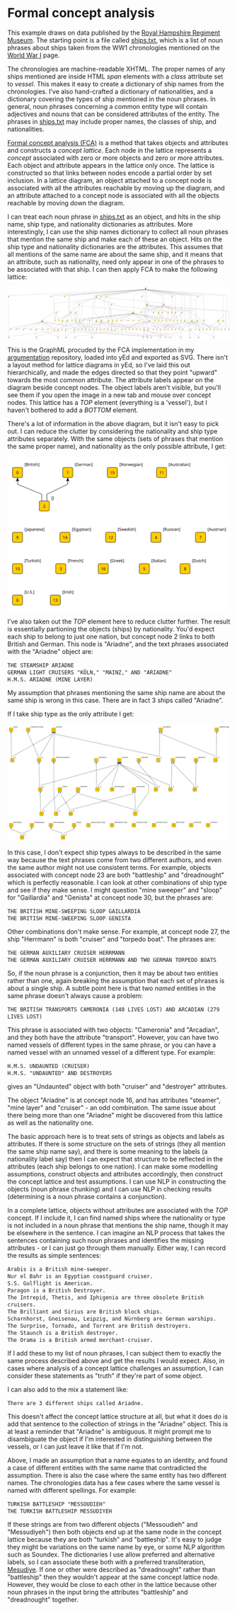 # Formal concept analysis

This example draws on data published by the [Royal Hampshire Regiment Museum](https://tigersmuseum.github.io/history/). The starting point is a file called [ships.txt](https://tigersmuseum.github.io/history/events/ww1/ships.txt), which is a list of noun phrases about ships taken from the WW1 chronologies mentioned on the [World War I](https://tigersmuseum.github.io/history/docs/ww1.html) page.

The chronologies are machine-readable XHTML. The proper names of any ships mentioned are inside HTML *span* elements with a *class* attribute set to *vessel*. This makes it easy to create a dictionary of ship names from the chronologies. I've also hand-crafted a dictionary of nationalities, and a dictionary covering the types of ship mentioned in the noun phrases. In general, noun phrases concerning a common entity type will contain adjectives and nouns that can be considered attributes of the entity. The phrases in [ships.txt](https://tigersmuseum.github.io/history/events/ww1/ships.txt) may include proper names, the classes of ship, and nationalities.

[Formal concept analysis (FCA)](https://en.wikipedia.org/wiki/Formal_concept_analysis) is a method that takes objects and attributes and constructs a *concept lattice*. Each node in the lattice represents a *concept* associated with zero or more objects and zero or more attributes. Each object and attribute appears in the lattice only once. The lattice is constructed so that links between nodes encode a partial order by set inclusion. In a lattice diagram, an object attached to a concept node is associated with all the attributes reachable by moving up the diagram, and an attribute attached to a concept node is associated with all the objects reachable by moving down the diagram. 

I can treat each noun phrase in [ships.txt](https://tigersmuseum.github.io/history/events/ww1/ships.txt) as an object, and hits in the ship name, ship type, and nationality dictionaries as attributes. More interestingly, I can use the ship names dictionary to collect all noun phrases that mention the same ship and make each of these an object. Hits on the ship type and nationality dictionaries are the attributes. This assumes that all mentions of the same name are about the same ship, and it means that an attribute, such as nationality, need only appear in one of the phrases to be associated with that ship. I can then apply FCA to make the following lattice:

![A concept lattice from noun phrases about WW1 vessels](vessels-lattice.svg)

This is the GraphML procuded by the FCA implementation in my [argumentation](https://github.com/knoxa/argumentation/tree/main) repository, loaded into yEd and exported as SVG. There isn't a layout method for lattice diagrams in yEd, so I've laid this out hierarchically, and made the edges directed so that they point "upward" towards the most common attribute. The attribute labels appear on the diagram beside concept nodes. The object labels aren't visible, but you'll see them if you open the image in a new tab and mouse over concept nodes. This lattice has a *TOP* element (everything is a 'vessel'), but I haven't bothered to add a *BOTTOM* element.

There's a lot of information in the above diagram, but it isn't easy to pick out. I can reduce the clutter by considering the nationality and ship type attributes separately. With the same objects (sets of phrases that mention the same proper name), and nationality as the only possible attribute, I get:

![A concept lattice from noun phrases about WW1 vessels - nationality](vessels-nationality.svg)

I've also taken out the *TOP* element here to reduce clutter further. The result is essentially partioning the objects (ships) by nationality. You'd expect each ship to belong to just one nation, but concept node 2 links to both British and German. This node is "Ariadne", and the text phrases associated with the "Ariadne" object are:

	THE STEAMSHIP ARIADNE
	GERMAN LIGHT CRUISERS "KÖLN," "MAINZ," AND "ARIADNE"
	H.M.S. ARIADNE (MINE LAYER)	

My assumption that phrases mentioning the same ship name are about the same ship is wrong in this case. There are in fact 3 ships called "Ariadne".

If I take ship type as the only attribute I get:

![A concept lattice from noun phrases about WW1 vessels - nationality](vessels-type.svg)

In this case, I don't expect ship types always to be described in the same way because the text phrases come from two different authors, and even the same author might not use consistent terms. For example, objects associated with concept node 23 are both "battleship" and "dreadnought" which is perfectly reasonable. I can look at other combinations of ship type and see if they make sense. I might question "mine sweeper" and "sloop" for "Gaillardia" and "Genista" at concept node 30, but the phrases are:

	THE BRITISH MINE-SWEEPING SLOOP GAILLARDIA
	THE BRITISH MINE-SWEEPING SLOOP GENISTA

Other combinations don't make sense. For example, at concept node 27, the ship "Herrmann" is both "cruiser" and "torpedo boat". The phrases are: 

	THE GERMAN AUXILIARY CRUISER HERRMANN
	THE GERMAN AUXILIARY CRUISER HERRMANN AND TWO GERMAN TORPEDO BOATS

So, if the noun phrase is a conjunction, then it may be about two entities rather than one, again breaking the assumption that each set of phrases is about a single ship. A subtle point here is that two *named* entities in the same phrase doesn't always cause a problem:

	THE BRITISH TRANSPORTS CAMERONIA (140 LIVES LOST) AND ARCADIAN (279 LIVES LOST)
	
This phrase is associated with two objects: "Cameronia" and "Arcadian", and they both have the attribute "transport". However, you can have two named vessels of different types in the same phrase, or you can have a named vessel with an unnamed vessel of a different type. For example:

	H.M.S. UNDAUNTED (CRUISER)
	H.M.S. "UNDAUNTED" AND DESTROYERS
	
gives an "Undaunted" object with both "cruiser" and "destroyer" attributes.

The object "Ariadne" is at concept node 16, and has attributes "steamer", "mine layer" and "cruiser" - an odd combination. The same issue about there being more than one "Ariadne" might be discovered from this lattice as well as the nationality one.

The basic approach here is to treat sets of strings as objects and labels as attributes. If there is some structure on the sets of strings (they all mention  the same ship name say), and there is some meaning to the labels (a nationality label say) then I can expect that structure to be reflected in the attributes (each ship belongs to one nation). I can make some modelling assumptions, construct objects and attributes accordingly, then construct the concept lattice and test assumptions. I can use NLP in constructing the objects (noun phrase chunking) and I can use NLP in checking results (determining is a noun phrase contains a conjunction).

In a complete lattice, objects without attributes are associated with the *TOP* concept. If I include it, I can find named ships where the nationality or type is not included in a noun phrase that mentions the ship name, though it may be elsewhere in the sentence. I can imagine an NLP process that takes the sentences containing such noun phrases and identifies the missing attributes - or I can just go through them manually. Either way, I can record the results as simple sentences:

	Arabis is a British mine-sweeper.
	Nur el Bahr is an Egyptian coastguard cruiser.
	S.S. Gulflight is American.
	Paragon is a British Destroyer.
	The Intrepid, Thetis, and Iphigenia are three obsolete British cruisers.
	The Brilliant and Sirius are British block ships.
	Scharnhorst, Gneisenau, Leipzig, and Nürnberg are German warships.
	The Surprise, Tornado, and Torrent are British destroyers.
	The Staunch is a British destroyer.
	The Orama is a British armed merchant-cruiser.

If I add these to my list of noun phrases, I can subject them to exactly the same process described above and get the results I would expect. Also, in cases where analysis of a concept lattice challenges an assumption, I can consider these statements as "truth" if they're part of some object.

I can also add to the mix a statement like:

	There are 3 different ships called Ariadne.

This doesn't affect the concept lattice structure at all, but what it does do is add that sentence to the collection of strings in the "Ariadne" object. This is at least a reminder that "Ariadne" is ambiguous. It might prompt me to disambiguate the object if I'm interested in distinguishing between the vessels, or I can just leave it like that if I'm not.

Above, I made an assumption that a name equates to an identity, and found a case of different entities with the same name that contradicted the assumption. There is also the case where the same entity has two different names. The chronologies data has a few cases where the same vessel is named with different spellings. For example:

	TURKISH BATTLESHIP "MESSOUDIEH"
	THE TURKISH BATTLESHIP MESSUDIYEH

If these strings are from two different objects ("Messoudieh" and "Messudiyeh") then both objects end up at the same node in the concept lattice because they are both "turkish" and "battleship". It's easy to judge they might be variations on the same name by eye, or some NLP algorithm such as Soundex. The dictionaries I use allow preferred and alternative labels, so I can associate these both with a preferred transliteration, [Mesudiye](https://en.wikipedia.org/wiki/Ottoman_ironclad_Mesudiye). If one or other were described as "dreadnought" rather than "battleship" then they wouldn't appear at the same concept lattice node. However, they would be close to each other in the lattice because other noun phrases in the input bring the attributes "battleship" and "dreadnought" together.
